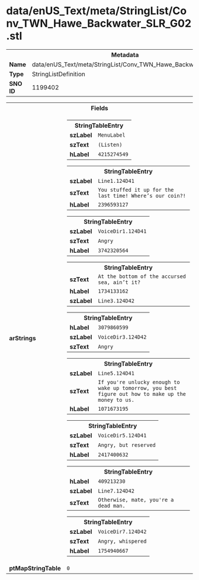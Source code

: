 <h1>data/enUS_Text/meta/StringList/Conv_TWN_Hawe_Backwater_SLR_G02.stl</h1><table><tr><th colspan="100%">Metadata</th></tr><tr><td><b>Name</b></td><td>data/enUS_Text/meta/StringList/Conv_TWN_Hawe_Backwater_SLR_G02.stl</td></tr><tr><td><b>Type</b></td><td>StringListDefinition</td></tr><tr><td><b>SNO ID</b></td><td>1199402</td></tr></table>

<table><tr><th colspan="100%">Fields</th></tr><tr><td><b>arStrings</b></td><td><table><tr><th colspan="100%">StringTableEntry</th></tr><tr><td><b>szLabel</b></td><td><code>MenuLabel</code></td></tr><tr><td><b>szText</b></td><td><code>(Listen)</code></td></tr><tr><td><b>hLabel</b></td><td><code>4215274549</code></td></tr></table>


<table><tr><th colspan="100%">StringTableEntry</th></tr><tr><td><b>szLabel</b></td><td><code>Line1.124D41</code></td></tr><tr><td><b>szText</b></td><td><code>You stuffed it up for the last time! Where’s our coin?!</code></td></tr><tr><td><b>hLabel</b></td><td><code>2396593127</code></td></tr></table>


<table><tr><th colspan="100%">StringTableEntry</th></tr><tr><td><b>szLabel</b></td><td><code>VoiceDir1.124D41</code></td></tr><tr><td><b>szText</b></td><td><code>Angry</code></td></tr><tr><td><b>hLabel</b></td><td><code>3742320564</code></td></tr></table>


<table><tr><th colspan="100%">StringTableEntry</th></tr><tr><td><b>szText</b></td><td><code>At the bottom of the accursed sea, ain’t it?</code></td></tr><tr><td><b>hLabel</b></td><td><code>1734133162</code></td></tr><tr><td><b>szLabel</b></td><td><code>Line3.124D42</code></td></tr></table>


<table><tr><th colspan="100%">StringTableEntry</th></tr><tr><td><b>hLabel</b></td><td><code>3079860599</code></td></tr><tr><td><b>szLabel</b></td><td><code>VoiceDir3.124D42</code></td></tr><tr><td><b>szText</b></td><td><code>Angry</code></td></tr></table>


<table><tr><th colspan="100%">StringTableEntry</th></tr><tr><td><b>szLabel</b></td><td><code>Line5.124D41</code></td></tr><tr><td><b>szText</b></td><td><code>If you're unlucky enough to wake up tomorrow, you best figure out how to make up the money to us.</code></td></tr><tr><td><b>hLabel</b></td><td><code>1071673195</code></td></tr></table>


<table><tr><th colspan="100%">StringTableEntry</th></tr><tr><td><b>szLabel</b></td><td><code>VoiceDir5.124D41</code></td></tr><tr><td><b>szText</b></td><td><code>Angry, but reserved</code></td></tr><tr><td><b>hLabel</b></td><td><code>2417400632</code></td></tr></table>


<table><tr><th colspan="100%">StringTableEntry</th></tr><tr><td><b>hLabel</b></td><td><code>409213230</code></td></tr><tr><td><b>szLabel</b></td><td><code>Line7.124D42</code></td></tr><tr><td><b>szText</b></td><td><code>Otherwise, mate, you're a dead man.</code></td></tr></table>


<table><tr><th colspan="100%">StringTableEntry</th></tr><tr><td><b>szLabel</b></td><td><code>VoiceDir7.124D42</code></td></tr><tr><td><b>szText</b></td><td><code>Angry, whispered</code></td></tr><tr><td><b>hLabel</b></td><td><code>1754940667</code></td></tr></table>


</td></tr><tr><td><b>ptMapStringTable</b></td><td><code>0</code></td></tr></table>

